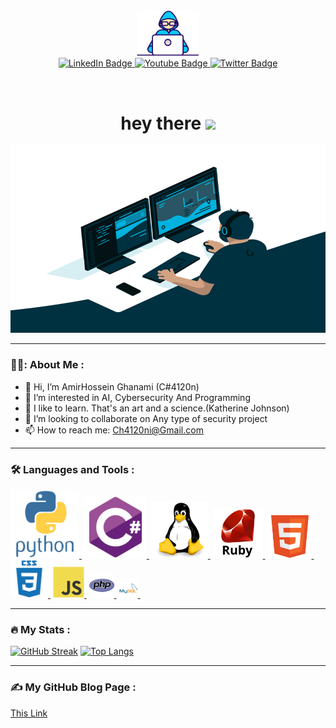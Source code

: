 <div id="header" align="center">
  <img src="Developer.gif" width="100"/>
</div>
<div id="badges" align="center">
  <a href="https://www.linkedin.com/in/amirhossein-ghanmi/">
    <img src="https://img.shields.io/badge/LinkedIn-blue?style=for-the-badge&logo=linkedin&logoColor=white" alt="LinkedIn Badge"/>
  </a>
  <a href="your-youtube-URL">
    <img src="https://img.shields.io/badge/YouTube-red?style=for-the-badge&logo=youtube&logoColor=white" alt="Youtube Badge"/>
  </a>
  <a href="your-twitter-URL">
    <img src="https://img.shields.io/badge/Twitter-blue?style=for-the-badge&logo=twitter&logoColor=white" alt="Twitter Badge"/>
  </a>
</div>
<p align="center"><img src="https://komarev.com/ghpvc/?username=charon1385&style=plastic&color=blue" alt=""/></p>

<h1 align="center">
  hey there
  <img src="https://media.giphy.com/media/hvRJCLFzcasrR4ia7z/giphy.gif" width="30px"/>
</h1>

<div align="center">
  <img src="about.gif" width="600" height="300"/>
</div>

---

### 👨‍💻: About Me :


- 👋 Hi, I’m AmirHossein Ghanami (C#4120n) 
- 👀 I’m interested in AI, Cybersecurity And Programming
- 🌱 I like to learn. That's an art and a science.(Katherine Johnson)
- 💞️ I’m looking to collaborate on Any type of security project
- 📫 How to reach me: Ch4120ni@Gmail.com

---

### :hammer_and_wrench: Languages and Tools :
<div>
  <a href="https://www.python.org"><img src="https://github.com/devicons/devicon/blob/master/icons/python/python-original-wordmark.svg" title="Python" alt="Python" width="110" height="110"/>&nbsp;</a>
  <a href="https://learn.microsoft.com/en-us/dotnet/csharp/"><img src="https://github.com/devicons/devicon/blob/master/icons/csharp/csharp-original.svg" title="Python" alt="Python" width="100" height="100"/>&nbsp;</a>
  <a href="https://en.wikipedia.org/wiki/Linux"><img src="https://github.com/devicons/devicon/blob/master/icons/linux/linux-original.svg" title="Linux" alt="Linux" width="90" height="90"/>&nbsp;</a>
  <a href="https://www.ruby-lang.org/en/"><img src="https://github.com/devicons/devicon/blob/master/icons/ruby/ruby-original-wordmark.svg" title="Ruby" alt="Ruby" width="80" height="80"/>&nbsp;</a>
  <a href="https://en.wikipedia.org/wiki/HTML5"><img src="https://github.com/devicons/devicon/blob/master/icons/html5/html5-original.svg" title="HTML5" alt="HTML" width="70" height="70"/>&nbsp;</a>
  <a href="https://en.wikipedia.org/wiki/CSS"><img src="https://github.com/devicons/devicon/blob/master/icons/css3/css3-plain-wordmark.svg"  title="CSS3" alt="CSS" width="60" height="60"/>&nbsp;</a>
  <a href="https://nodejs.org/en"><img src="https://github.com/devicons/devicon/blob/master/icons/javascript/javascript-original.svg" title="JavaScript" alt="JavaScript" width="50" height="50"/>&nbsp;</a>
  <a href="https://www.php.net/"><img src="https://github.com/devicons/devicon/blob/master/icons/php/php-original.svg" title="PHP" alt="PHP" width="40" height="40"/>&nbsp;</a>
  <a href="https://www.mysql.com/"><img src="https://github.com/devicons/devicon/blob/master/icons/mysql/mysql-original-wordmark.svg" title="MySQL"  alt="MySQL" width="30" height="30"/>&nbsp;</a>
</div>


---

### :fire: My Stats :
[![GitHub Streak](http://github-readme-streak-stats.herokuapp.com?user=charon1385&theme=dark&background=000000)](https://git.io/streak-stats)
[![Top Langs](https://github-readme-stats.vercel.app/api/top-langs/?username=charon1385&layout=compact&theme=vision-friendly-dark)](https://github.com/anuraghazra/github-readme-stats)

---

### :writing_hand: My GitHub Blog Page :
<a href="">This Link</a>
